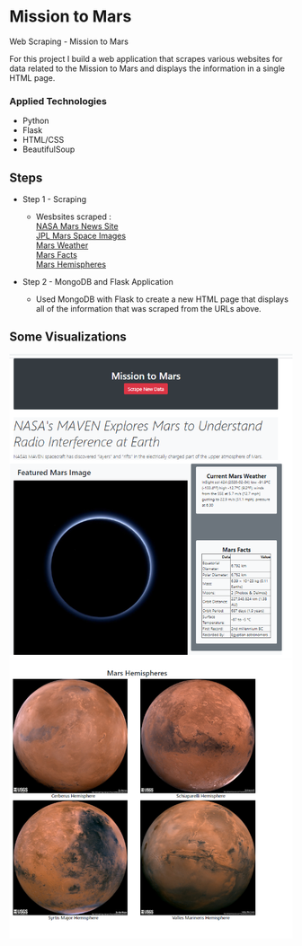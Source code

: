 # Mission to Mars
Web Scraping - Mission to Mars

For this project I build a web application that scrapes various websites for data related to the Mission to Mars and displays the information in a single HTML page.


### Applied Technologies
- Python
- Flask
- HTML/CSS
- BeautifulSoup

## Steps
* Step 1 - Scraping
  - Wesbsites scraped :<br>
  [NASA Mars News Site](https://mars.nasa.gov/news/)<br>
  [JPL Mars Space Images](https://www.jpl.nasa.gov/spaceimages/?search=&category=Mars)<br>
  [Mars Weather](https://twitter.com/marswxreport?lang=en)<br>
  [Mars Facts](https://space-facts.com/mars/)<br>
  [Mars Hemispheres](https://astrogeology.usgs.gov/search/results?q=hemisphere+enhanced&k1=target&v1=Mars)<br>

* Step 2 - MongoDB and Flask Application
  - Used MongoDB with Flask to create a new HTML page that displays all of the information that was scraped from the URLs above.


## Some Visualizations

![](Missions_to_Mars/screenshots/mars_app_1.png)
![](Missions_to_Mars/screenshots/mars_app_2.png)

